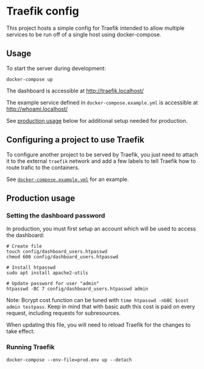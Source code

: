 # Traefik config

This project hosts a simple config for Traefik intended to allow multiple services to be run off of a single host using docker-compose.

## Usage

To start the server during development:

```
docker-compose up
```

The dashboard is accessible at http://traefik.localhost/

The example service defined in `docker-compose.example.yml` is accessible at http://whoami.localhost/

See [production usage](#production-usage) below for additional setup needed for production.

## Configuring a project to use Traefik

To configure another project to be served by Traefik, you just need to attach it to the external `traefik` network and add a few labels to tell Traefik how to route trafic to the containers.

See [`docker-compose.example.yml`](docker-compose.example.yml) for an example.

## Production usage

### Setting the dashboard password

In production, you must first setup an account which will be used to access the dashboard:

```
# Create file
touch config/dashboard_users.htpasswd
chmod 600 config/dashboard_users.htpasswd

# Install htpasswd
sudo apt install apache2-utils

# Update password for user "admin"
htpasswd -BC 7 config/dashboard_users.htpasswd admin
```

Note: Bcrypt cost function can be tuned with `time htpasswd -nbBC $cost admin testpass`. Keep in mind that with basic auth this cost is paid on every request, including requests for subresources.

When updating this file, you will need to reload Traefik for the changes to take effect.

### Running Traefik

```
docker-compose --env-file=prod.env up --detach
```
